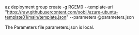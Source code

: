az deployment group create -g RGEM0 --template-uri "https://raw.githubusercontent.com/oobii/azure-ubuntu-template01/main/template.json"  --parameters @parameters.json
<br></br>
The Parameters file parameters.json is local.
 
